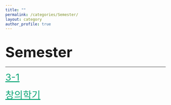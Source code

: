 ```yaml
---
title: ""
permalink: /categories/Semester/
layout: category
author_profile: true
---
```


# <span style="font-size: 45px">Semester</span>

---

<a href="https://nam-ki-bok.github.io/categories/3-1/" style="color: #0FA678; font-size: 30px">3-1</a>

<a href="https://nam-ki-bok.github.io/categories/GraduationCheck/" style="color: #0FA678; font-size: 30px">창의학기</a>